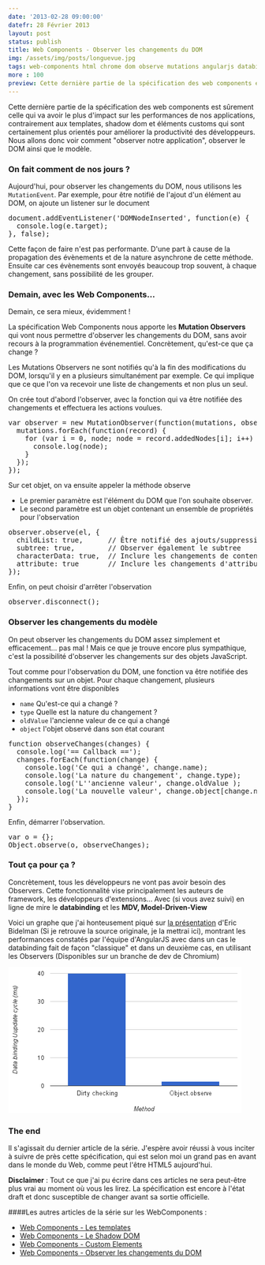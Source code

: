 ```yaml
---
date: '2013-02-28 09:00:00'
datefr: 28 Février 2013
layout: post
status: publish
title: Web Components - Observer les changements du DOM
img: /assets/img/posts/longuevue.jpg
tags: web-components html chrome dom observe mutations angularjs databinding
more : 100
preview: Cette dernière partie de la spécification des web components est sûrement celle qui va avoir le plus d'impact sur les performances de nos applications, contrairement aux templates, shadow dom et éléments customs qui sont plus orientés pour améliorer la productivité des développeurs. Nous allons donc voir comment "observer notre application", observer le DOM ainsi que le modèle.
---
```


Cette dernière partie de la spécification des web components est sûrement celle qui va avoir le plus d'impact sur les performances de nos applications, contrairement aux templates, shadow dom et éléments customs qui sont certainement plus orientés pour améliorer la productivité des développeurs. Nous allons donc voir comment "observer notre application", observer le DOM ainsi que le modèle.

### On fait comment de nos jours ?

Aujourd'hui, pour observer les changements du DOM, nous utilisons les `MutationEvent`. Par exemple, pour être notifié de l'ajout d'un élément au DOM, on ajoute un listener sur le document

<pre class="prettyprint" data-lang="javascript">
document.addEventListener('DOMNodeInserted', function(e) {
  console.log(e.target);
}, false);
</pre>

Cette façon de faire n'est pas performante. D'une part à cause de la propagation des évènements et de la nature asynchrone de cette méthode. Ensuite car ces évènements sont envoyés beaucoup trop souvent, à chaque changement, sans possibilité de les grouper.

### Demain, avec les Web Components...

Demain, ce sera mieux, évidemment !

La spécification Web Components nous apporte les <strong>Mutation Observers</strong> qui vont nous permettre d'observer les changements du DOM, sans avoir recours à la programmation événementiel. Concrètement, qu'est-ce que ça change ?

Les Mutations Observers ne sont notifiés qu'à la fin des modifications du DOM, lorsqu'il y en a plusieurs simultanément par exemple. Ce qui implique que ce que l'on va recevoir une liste de changements et non plus un seul. 

On crée tout d'abord l'observer, avec la fonction qui va être notifiée des changements et effectuera les actions voulues.

<pre class="prettyprint" data-lang="javascript">
var observer = new MutationObserver(function(mutations, observer) {
  mutations.forEach(function(record) {
    for (var i = 0, node; node = record.addedNodes[i]; i++) {
      console.log(node);
    }
  });
});
</pre>

Sur cet objet, on va ensuite appeler la méthode observe

* Le premier paramètre est l'élément du DOM que l'on souhaite observer.
* Le second paramètre est un objet contenant un ensemble de propriétés pour l'observation

<pre class="prettyprint" data-lang="javascript">
observer.observe(el, {
  childList: true,    	// Être notifié des ajouts/suppressions de noeud
  subtree: true,      	// Observer également le subtree
  characterData: true,	// Inclure les changements de contenu
  attribute: true     	// Inclure les changements d'attribut dans le subtree
});
</pre>

Enfin, on peut choisir d'arrêter l'observation 
<pre class="prettyprint" data-lang="javascript">
observer.disconnect();
</pre>

### Observer les changements du modèle 

On peut observer les changements du DOM assez simplement et efficacement... pas mal ! Mais ce que je trouve encore plus sympathique, c'est la possibilité d'observer les changements sur des objets JavaScript.

Tout comme pour l'observation du DOM, une fonction va être notifiée des changements sur un objet. Pour chaque changement, plusieurs informations vont être disponibles

* `name` Qu'est-ce qui a changé ? 
* `type` Quelle est la nature du changement ?
* `oldValue` l'ancienne valeur de ce qui a changé 
* `object` l'objet observé dans son état courant

<pre class="prettyprint" data-lang="javascript">
function observeChanges(changes) {
  console.log('== Callback ==');
  changes.forEach(function(change) {
    console.log('Ce qui a changé', change.name);
    console.log('La nature du changement', change.type);
    console.log('L''ancienne valeur', change.oldValue );
    console.log('La nouvelle valeur', change.object[change.name]);
  });
}
</pre>

Enfin, démarrer l'observation.

<pre class="prettyprint" data-lang="javascript">
var o = {};
Object.observe(o, observeChanges);
</pre>

### Tout ça pour ça ?

Concrètement, tous les développeurs ne vont pas avoir besoin des Observers. Cette fonctionnalité vise principalement les auteurs de framework, les développeurs d'extensions... Avec (si vous avez suivi) en ligne de mire le <strong>databinding</strong> et les <strong>MDV, Model-Driven-View</strong>

Voici un graphe que j'ai honteusement piqué sur [la présentation](http://html5-demos.appspot.com/static/webcomponents/index.html) d'Eric Bidelman (Si je retrouve la source originale, je la mettrai ici), montrant les performances constatés par l'équipe d'AngularJS avec dans un cas le databinding fait de façon "classique" et dans un deuxième cas, en utilisant les Observers (Disponibles sur un branche de dev de Chromium)

<img src="/assets/img/posts/domobserve/angularspeedup.png">

### The end 

Il s'agissait du dernier article de la série. J'espère avoir réussi à vous inciter à suivre de près cette spécification, qui est selon moi un grand pas en avant dans le monde du Web, comme peut l'être HTML5 aujourd'hui. 

<strong>Disclaimer</strong> : Tout ce que j'ai pu écrire dans ces articles ne sera peut-être plus vrai au moment où vous les lirez. La spécification est encore à l'état draft et donc susceptible de changer avant sa sortie officielle.

####Les autres articles de la série sur les WebComponents : 

* [Web Components - Les templates](/2013/02/18/web-components/)
* [Web Components - Le Shadow DOM](/2013/02/22/shadow-dom/)
* [Web Components - Custom Elements](/2013/02/26/custom-elements/)
* [Web Components - Observer les changements du DOM](/2013/02/28/dom-observe/)